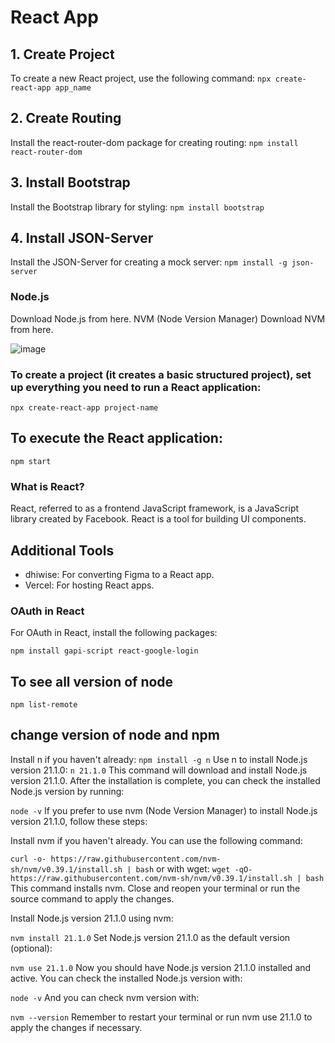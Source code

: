 # React App

## 1. Create Project

To create a new React project, use the following command:
``` npx create-react-app app_name ```
## 2. Create Routing
Install the react-router-dom package for creating routing:
```npm install react-router-dom```
## 3. Install Bootstrap
Install the Bootstrap library for styling:
```npm install bootstrap```
## 4. Install JSON-Server
Install the JSON-Server for creating a mock server:
```npm install -g json-server ```

### Node.js
Download Node.js from here.
NVM (Node Version Manager)
Download NVM from here.

![image](https://github.com/JayaSamuthraDevi/webDevelopmentNotes/assets/115087700/39737267-c71a-4abd-9b89-48592d70ec87)


### To create a project (it creates a basic structured project), set up everything you need to run a React application:

```npx create-react-app project-name```

## To execute the React application:

```npm start```

### What is React?
React, referred to as a frontend JavaScript framework, is a JavaScript library created by Facebook. React is a tool for building UI components.

## Additional Tools
- dhiwise: For converting Figma to a React app.
- Vercel: For hosting React apps.

### OAuth in React
For OAuth in React, install the following packages:

```npm install gapi-script react-google-login```

## To see all version of node
```npm list-remote```
## change version of node and npm 
Install n if you haven't already:
```npm install -g n```
Use n to install Node.js version 21.1.0:
```n 21.1.0```
This command will download and install Node.js version 21.1.0. After the installation is complete, you can check the installed Node.js version by running:

```node -v```
If you prefer to use nvm (Node Version Manager) to install Node.js version 21.1.0, follow these steps:

Install nvm if you haven't already. You can use the following command:

```curl -o- https://raw.githubusercontent.com/nvm-sh/nvm/v0.39.1/install.sh | bash```
or with wget:
```wget -qO- https://raw.githubusercontent.com/nvm-sh/nvm/v0.39.1/install.sh | bash```
This command installs nvm. Close and reopen your terminal or run the source command to apply the changes.

Install Node.js version 21.1.0 using nvm:

```nvm install 21.1.0```
Set Node.js version 21.1.0 as the default version (optional):

```nvm use 21.1.0```
Now you should have Node.js version 21.1.0 installed and active. You can check the installed Node.js version with:

```node -v```
And you can check nvm version with:

```nvm --version```
Remember to restart your terminal or run nvm use 21.1.0 to apply the changes if necessary.
